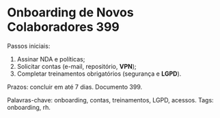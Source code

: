 # Onboarding de Novos Colaboradores 399

Passos iniciais:
1. Assinar NDA e políticas;
2. Solicitar contas (e-mail, repositório, **VPN**);
3. Completar treinamentos obrigatórios (segurança e **LGPD**).

Prazos: concluir em até 7 dias. Documento 399.

Palavras-chave: onboarding, contas, treinamentos, LGPD, acessos.
Tags: onboarding, rh.
